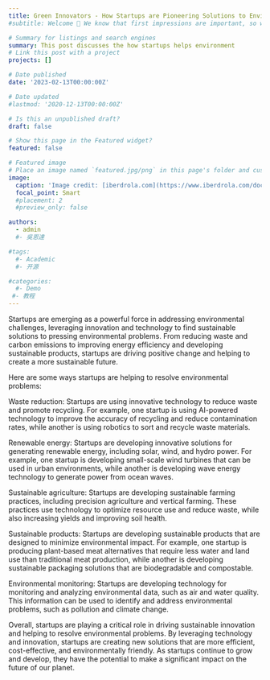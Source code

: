 ```yaml
---
title: Green Innovators - How Startups are Pioneering Solutions to Environmental Challenges
#subtitle: Welcome 👋 We know that first impressions are important, so we've populated your new site with some initial content to help you get familiar with everything in no time.

# Summary for listings and search engines
summary: This post discusses the how startups helps environment
# Link this post with a project
projects: []

# Date published
date: '2023-02-13T00:00:00Z'

# Date updated
#lastmod: '2020-12-13T00:00:00Z'

# Is this an unpublished draft?
draft: false

# Show this page in the Featured widget?
featured: false

# Featured image
# Place an image named `featured.jpg/png` in this page's folder and customize its options here.
image:
  caption: 'Image credit: [iberdrola.com](https://www.iberdrola.com/documents/20125/40792/Startups_746x419.jpg/9338c82a-c190-ebdc-e695-aab7328030f5?t=1627631387830)'
  focal_point: Smart
  #placement: 2
  #preview_only: false

authors:
  - admin
  #- 吳恩達

#tags:
  #- Academic
  #- 开源

#categories:
  #- Demo
 #- 教程
---
```

Startups are emerging as a powerful force in addressing environmental challenges, leveraging innovation and technology to find sustainable solutions to pressing environmental problems. From reducing waste and carbon emissions to improving energy efficiency and developing sustainable products, startups are driving positive change and helping to create a more sustainable future.


Here are some ways startups are helping to resolve environmental problems:
 
 
 Waste reduction: Startups are using innovative technology to reduce waste and promote recycling. For example, one startup is using AI-powered technology to improve the accuracy of recycling and reduce contamination rates, while another is using robotics to sort and recycle waste materials.


 Renewable energy: Startups are developing innovative solutions for generating renewable energy, including solar, wind, and hydro power. For example, one startup is developing small-scale wind turbines that can be used in urban environments, while another is developing wave energy technology to generate power from ocean waves.
 
 
 Sustainable agriculture: Startups are developing sustainable farming practices, including precision agriculture and vertical farming. These practices use technology to optimize resource use and reduce waste, while also increasing yields and improving soil health.
 
 
 Sustainable products: Startups are developing sustainable products that are designed to minimize environmental impact. For example, one startup is producing plant-based meat alternatives that require less water and land use than traditional meat production, while another is developing sustainable packaging solutions that are biodegradable and compostable.
 
 
 Environmental monitoring: Startups are developing technology for monitoring and analyzing environmental data, such as air and water quality. This information can be used to identify and address environmental problems, such as pollution and climate change.


Overall, startups are playing a critical role in driving sustainable innovation and helping to resolve environmental problems. By leveraging technology and innovation, startups are creating new solutions that are more efficient, cost-effective, and environmentally friendly. As startups continue to grow and develop, they have the potential to make a significant impact on the future of our planet.















